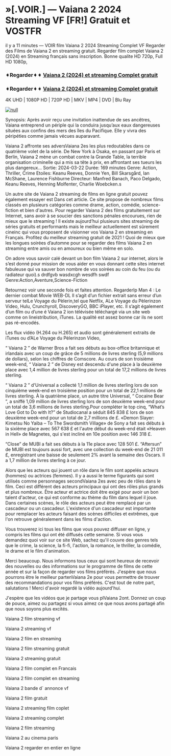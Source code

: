 # »[.VOIR.] — Vaiana 2 2024 Streaming VF [FR!] Gratuit et VOSTFR

il y a 11 minutes — VOIR film Vaiana 2 2024 Streaming Complet VF Regarder des Films de Vaiana 2 en streaming gratuit. Regarder film complet Vaiana 2 (2024) en Streaming français sans inscription. Bonne qualite HD 720p, Full HD 1080p,

### ➧Regarder➧➧ [Vaiana 2 (2024) et streaming Complet gratuit](https://t.co/wWLdXvKOPm)

### ➧Regarder➧➧ [Vaiana 2 (2024) et streaming Complet gratuit](https://t.co/wWLdXvKOPm)

4K UHD | 1080P HD | 720P HD | MKV | MP4 | DVD | Blu Ray

[![null](https://static.wixstatic.com/media/855a25_043b5abeb4ae4d35ac003198e7fe56ed~mv2.gif)](https://t.co/wWLdXvKOPm)

Synopsis: Après avoir reçu une invitation inattendue de ses ancêtres, Vaiana entreprend un périple qui la conduira jusqu’aux eaux dangereuses situées aux confins des mers des îles du Pacifique. Elle y vivra des péripéties comme jamais vécues auparavant.

Vaiana 2 affronte ses adversVaiana 2es les plus redoutables dans ce quatrième volet de la série. De New York à Osaka, en passant par Paris et Berlin, Vaiana 2 mène un combat contre la Grande Table, la terrible organisation criminelle qui a mis sa tête à prix, en affrontant ses tueurs les plus dangereux... Sortie: 2024-03-22 Durée: 169 minutes Genre: Action, Thriller, Crime Etoiles: Keanu Reeves, Donnie Yen, Bill Skarsgård, Ian McShane, Laurence Fishburne Directeur: Manfred Banach, Paco Delgado, Keanu Reeves, Henning Molfenter, Charlie Woebcken.s

Un autre site de Vaiana 2 streaming de films en ligne gratuit pouvez également essayer est Dans cet article. Ce site propose de nombreux films classés en plusieurs catégories comme drame, action, comédie, science-fiction et bien d'autres. Pour regarder Vaiana 2 des films gratuitement sur Internet, sans avoir à se soucier des sanctions pénales encourues, rien de mieux que le streaming ! Il existe aujourd’hui plusieurs sites streaming de séries gratuits et performants mais le meilleur actuellement est sûrement cineinc qui vous proposent de visionner vos Vaiana 2 en streaming en Français. Profitez du meilleur streaming gratuit de 2021 ! Quoi de mieux que les longues soirées d’automne pour se regarder des films Vaiana 2 en streaming entre amis ou en amoureux ou bien même en solo.

On adore vous savoir calé devant un bon film Vaiana 2 sur internet, alors le s’est donné pour mission de vous aider en vous donnant cette sites internet fabuleuse qui va sauver bon nombre de vos soirées au coin du feu (ou du radiateur quoi).s drdfgvb wasdxcgh wesdfh swdf Genre:Action,Aventure,Science-Fiction

Retournez voir une seconde fois et faites attention. RegarderIp Man 4 : Le dernier combat Movie WEB-DL Il s’agit d’un fichier extrait sans erreur d’un serveur telLe Voyage du Pèlerin,tel que Netflix, ALe Voyage du Pèlerinzon Video, Hulu, Crunchyroll, DiscoveryGO, BBC iPlayer, etc. Il s’agit également d’un film ou d’une é Vaiana 2 ion télévisée téléchargé via un site web comme on lineistribution, iTunes. La qualité est assez bonne car ils ne sont pas ré-encodés.

Les flux vidéo (H.264 ou H.265) et audio sont généralement extraits de iTunes ou d’ALe Voyage du Pèlerinzon Video,

“ Vaiana 2 ” de Warner Bros a fait ses débuts au box-office britannique et irlandais avec un coup de grâce de 5 millions de livres sterling (5,9 millions de dollars), selon les chiffres de Comscore.
Au cours de son troisième week-end, “ Vaiana 2 ” de Disney est descendu d'une place à la deuxième place avec 1,4 million de livres sterling pour un total de 17,2 millions de livres sterling.

“ Vaiana 2 ” d'Universal a collecté 1,1 million de livres sterling lors de son cinquième week-end en troisième position pour un total de 22,1 millions de livres sterling. À la quatrième place, un autre titre Universal, “ Cocaine Bear ”, a sniffé 1,09 million de livres sterling lors de son deuxième week-end pour un total de 3,6 millions de livres sterling.Pour compléter le top cinq, “What’s Love Got to Do with It?” de Studiocanal a séduit 845 838 £ lors de son deuxième week-end pour un total de 2,7 millions de £.
«Demon Slayer: Kimetsu No Yaiba – To The Swordsmith Village» de Sony a fait ses débuts à la sixième place avec 567 638 £ et l'autre début du week-end était «Heaven in Hell» de Magnetes, qui s'est incliné en 10e position avec 146 318 £.

“Close” de MUBI a fait ses débuts à la 11e place avec 128 501 £. “Aftersun” de MUBI est toujours aussi fort, avec une collection du week-end de 21 011 £, enregistrant une baisse de seulement 2% avant la semaine des Oscars. Il a 1,7 million de livres sterling à ce jour.

Alors que les acteurs qui jouent un rôle dans le film sont appelés acteurs (hommes) ou actrices (femmes). Il y a aussi le terme figurants qui sont utilisés comme personnages secondVaiana 2es avec peu de rôles dans le film. Ceci est différent des acteurs principaux qui ont des rôles plus grands et plus nombreux. Être acteur et actrice doit être exigé pour avoir un bon talent d'acteur, ce qui est conforme au thème du film dans lequel il joue. Dans certaines scènes, le rôle des acteurs peut être remplacé par un cascadeur ou un cascadeur. L'existence d'un cascadeur est importante pour remplacer les acteurs faisant des scènes difficiles et extrêmes, que l'on retrouve généralement dans les films d'action.

Vous trouverez ici tous les films que vous pouvez diffuser en ligne, y compris les films qui ont été diffusés cette semaine. Si vous vous demandez quoi voir sur ce site Web, sachez qu'il couvre des genres tels que le crime, la science, la fi-fi, l'action, la romance, le thriller, la comédie, le drame et le film d'animation.

Merci beaucoup. Nous informons tous ceux qui sont heureux de recevoir des nouvelles ou des informations sur le programme de films de cette année et sur la façon de regarder vos films préférés. J'espère que nous pourrons être le meilleur partenVaiana 2e pour vous permettre de trouver des recommandations pour vos films préférés. C'est tout de notre part, salutations !
Merci d'avoir regardé la vidéo aujourd'hui.

J'espère que les vidéos que je partage vous plVaiana 2ont. Donnez un coup de pouce, aimez ou partagez si vous aimez ce que nous avons partagé afin que nous soyons plus excités.

Vaiana 2 film streaming vf

Vaiana 2 streaming vf

Vaiana 2 film en streaming

Vaiana 2 film streaming gratuit

Vaiana 2 streaming gratuit

Vaiana 2 film complet en Francais

Vaiana 2 film complet en streaming

Vaiana 2 bande d` annonce vf

Vaiana 2 film gratuit

Vaiana 2 streaming film coplet

Vaiana 2 streaming complet

Vaiana 2 film streaming

Vaiana 2 au cinema paris

Vaiana 2 regarder en entier en ligne
